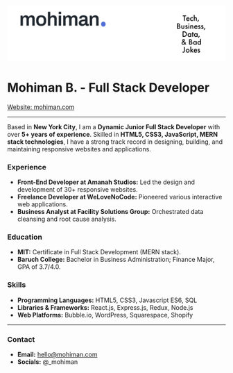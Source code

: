 ![Header Image](https://raw.githubusercontent.com/mohimanb/mohimanb/main/Adobe_Express_20230814_0126310_1.png)

# Mohiman B. - Full Stack Developer
[Website: mohiman.com](https://mohiman.com)

---
Based in **New York City**, I am a **Dynamic Junior Full Stack Developer** with over **5+ years of experience**. Skilled in **HTML5, CSS3, JavaScript, MERN stack technologies**, I have a strong track record in designing, building, and maintaining responsive websites and applications.

### Experience
- **Front-End Developer at Amanah Studios:** Led the design and development of 30+ responsive websites.
- **Freelance Developer at WeLoveNoCode:** Pioneered various interactive web applications.
- **Business Analyst at Facility Solutions Group:** Orchestrated data cleansing and root cause analysis.

### Education
- **MIT:** Certificate in Full Stack Development (MERN stack).
- **Baruch College:** Bachelor in Business Administration; Finance Major, GPA of 3.7/4.0.

### Skills
- **Programming Languages:** HTML5, CSS3, Javascript ES6, SQL
- **Libraries & Frameworks:** React.js, Express.js, Redux, Node.js
- **Web Platforms:** Bubble.io, WordPress, Squarespace, Shopify

---

### Contact
- **Email:** [hello@mohiman.com](mailto:hello@mohiman.com)
- **Socials:** @_mohiman
